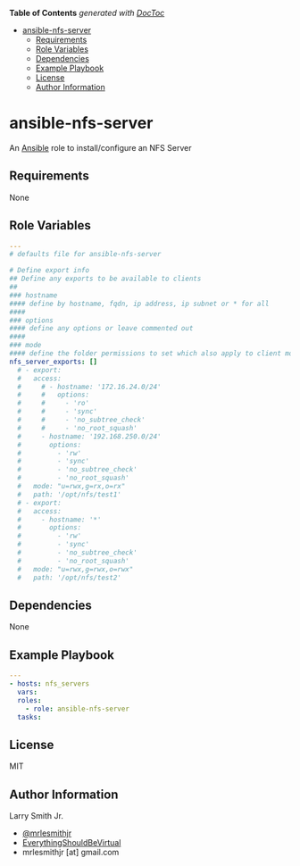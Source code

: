 <!-- START doctoc generated TOC please keep comment here to allow auto update -->

<!-- DON'T EDIT THIS SECTION, INSTEAD RE-RUN doctoc TO UPDATE -->

**Table of Contents**  _generated with [DocToc](https://github.com/thlorenz/doctoc)_

-   [ansible-nfs-server](#ansible-nfs-server)
    -   [Requirements](#requirements)
    -   [Role Variables](#role-variables)
    -   [Dependencies](#dependencies)
    -   [Example Playbook](#example-playbook)
    -   [License](#license)
    -   [Author Information](#author-information)

<!-- END doctoc generated TOC please keep comment here to allow auto update -->

# ansible-nfs-server

An [Ansible](https://www.ansible.com) role to install/configure an NFS Server

## Requirements

None

## Role Variables

```yaml
---
# defaults file for ansible-nfs-server

# Define export info
## Define any exports to be available to clients
##
### hostname
#### define by hostname, fqdn, ip address, ip subnet or * for all
####
### options
#### define any options or leave commented out
####
### mode
#### define the folder permissions to set which also apply to client mounts
nfs_server_exports: []
  # - export:
  #   access:
  #     # - hostname: '172.16.24.0/24'
  #     #   options:
  #     #     - 'ro'
  #     #     - 'sync'
  #     #     - 'no_subtree_check'
  #     #     - 'no_root_squash'
  #     - hostname: '192.168.250.0/24'
  #       options:
  #         - 'rw'
  #         - 'sync'
  #         - 'no_subtree_check'
  #         - 'no_root_squash'
  #   mode: "u=rwx,g=rx,o=rx"
  #   path: '/opt/nfs/test1'
  # - export:
  #   access:
  #     - hostname: '*'
  #       options:
  #         - 'rw'
  #         - 'sync'
  #         - 'no_subtree_check'
  #         - 'no_root_squash'
  #   mode: "u=rwx,g=rwx,o=rwx"
  #   path: '/opt/nfs/test2'
```

## Dependencies

None

## Example Playbook

```yaml
---
- hosts: nfs_servers
  vars:
  roles:
    - role: ansible-nfs-server
  tasks:
```

## License

MIT

## Author Information

Larry Smith Jr.

-   [@mrlesmithjr](https://www.twitter.com/mrlesmithjr)
-   [EverythingShouldBeVirtual](http://www.everythingshouldbevirtual.com)
-   mrlesmithjr [at] gmail.com

